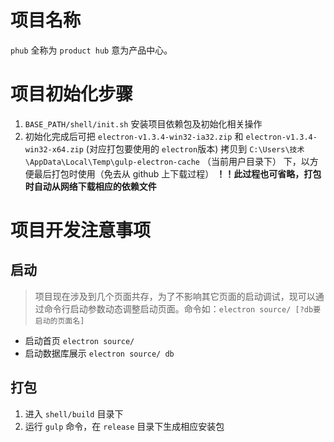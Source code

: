 # 项目名称
`phub` 全称为 `product hub` 意为产品中心。

# 项目初始化步骤
1. `BASE_PATH/shell/init.sh` 安装项目依赖包及初始化相关操作
1. 初始化完成后可把 `electron-v1.3.4-win32-ia32.zip` 和 `electron-v1.3.4-win32-x64.zip` 
(对应打包要使用的 `electron`版本) 拷贝到 `C:\Users\技术\AppData\Local\Temp\gulp-electron-cache`
（当前用户目录下） 下，以方便最后打包时使用（免去从 github 上下载过程）
**！！此过程也可省略，打包时自动从网络下载相应的依赖文件**

# 项目开发注意事项
## 启动
> 项目现在涉及到几个页面共存，为了不影响其它页面的启动调试，现可以通过命令行启动参数动态调整启动页面。命令如：`electron source/ [?db要启动的页面名]`
* 启动首页 `electron source/`
* 启动数据库展示 `electron source/ db`

## 打包
1. 进入 `shell/build` 目录下
2. 运行 `gulp` 命令，在 `release` 目录下生成相应安装包
